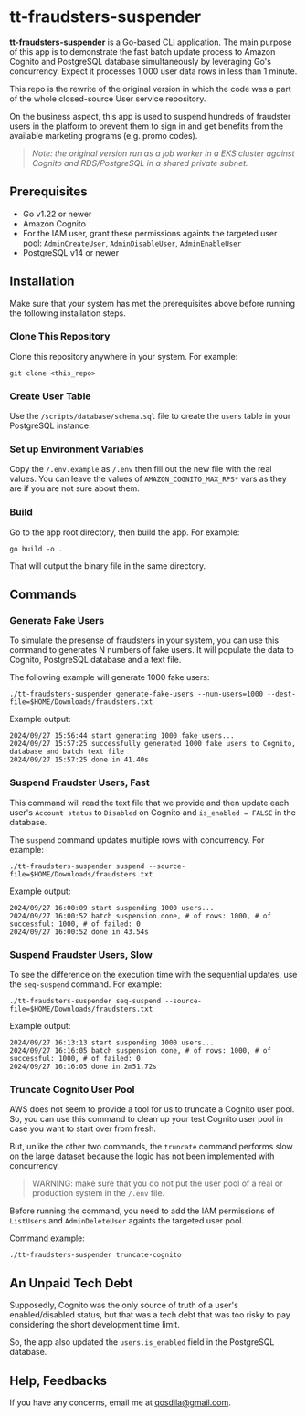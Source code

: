 # tt-fraudsters-suspender

**tt-fraudsters-suspender** is a Go-based CLI application. The main purpose of this app is to demonstrate the fast batch update process to Amazon Cognito and PostgreSQL database simultaneously by leveraging Go's concurrency. Expect it processes 1,000 user data rows in less than 1 minute.

This repo is the rewrite of the original version in which the code was a part of the whole closed-source User service repository.

On the business aspect, this app is used to suspend hundreds of fraudster users in the platform to prevent them to sign in and get benefits from the available marketing programs (e.g. promo codes).

> *Note: the original version run as a job worker in a EKS cluster against Cognito and RDS/PostgreSQL in a shared private subnet.*

## Prerequisites

* Go v1.22 or newer
* Amazon Cognito
* For the IAM user, grant these permissions againts the targeted user pool: `AdminCreateUser`, `AdminDisableUser`, `AdminEnableUser`
* PostgreSQL v14 or newer

## Installation

Make sure that your system has met the prerequisites above before running the following installation steps.

### Clone This Repository

Clone this repository anywhere in your system. For example:
```
git clone <this_repo>
```

### Create User Table

Use the `/scripts/database/schema.sql` file to create the `users` table in your PostgreSQL instance.

### Set up Environment Variables

Copy the `/.env.example` as `/.env` then fill out the new file with the real values. You can leave the values of `AMAZON_COGNITO_MAX_RPS*` vars as they are if you are not sure about them.

### Build

Go to the app root directory, then build the app. For example:

```
go build -o .
```

That will output the binary file in the same directory.

## Commands

### Generate Fake Users

To simulate the presense of fraudsters in your system, you can use this command to generates N numbers of fake users. It will populate the data to Cognito, PostgreSQL database and a text file.

The following example will generate 1000 fake users:
```
./tt-fraudsters-suspender generate-fake-users --num-users=1000 --dest-file=$HOME/Downloads/fraudsters.txt
```

Example output:
```
2024/09/27 15:56:44 start generating 1000 fake users...
2024/09/27 15:57:25 successfully generated 1000 fake users to Cognito, database and batch text file
2024/09/27 15:57:25 done in 41.40s
```

### Suspend Fraudster Users, Fast

This command will read the text file that we provide and then update each user's `Account status` to `Disabled` on Cognito and `is_enabled = FALSE` in the database.

The `suspend` command updates multiple rows with concurrency. For example:
```
./tt-fraudsters-suspender suspend --source-file=$HOME/Downloads/fraudsters.txt
```

Example output:
```
2024/09/27 16:00:09 start suspending 1000 users...
2024/09/27 16:00:52 batch suspension done, # of rows: 1000, # of successful: 1000, # of failed: 0
2024/09/27 16:00:52 done in 43.54s
```

### Suspend Fraudster Users, Slow

To see the difference on the execution time with the sequential updates, use the `seq-suspend` command. For example:
```
./tt-fraudsters-suspender seq-suspend --source-file=$HOME/Downloads/fraudsters.txt
```

Example output:
```
2024/09/27 16:13:13 start suspending 1000 users...
2024/09/27 16:16:05 batch suspension done, # of rows: 1000, # of successful: 1000, # of failed: 0
2024/09/27 16:16:05 done in 2m51.72s
```

### Truncate Cognito User Pool

AWS does not seem to provide a tool for us to truncate a Cognito user pool. So, you can use this command to clean up your test Cognito user pool in case you want to start over from fresh.

But, unlike the other two commands, the `truncate` command performs slow on the large dataset because the logic has not been implemented with concurrency.

> WARNING: make sure that you do not put the user pool of a real or production system in the `/.env` file.

Before running the command, you need to add the IAM permissions of `ListUsers` and `AdminDeleteUser` againts the targeted user pool.

Command example:
```
./tt-fraudsters-suspender truncate-cognito
```

## An Unpaid Tech Debt

Supposedly, Cognito was the only source of truth of a user's enabled/disabled status, but that was a tech debt that was too risky to pay considering the short development time limit.

So, the app also updated the `users.is_enabled` field in the PostgreSQL database.

## Help, Feedbacks
If you have any concerns, email me at qosdila@gmail.com.
